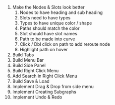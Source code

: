 1. Make the Nodes & Slots look better
   1. Nodes to have heading and sub heading
   2. Slots need to have types
   3. Types to have unique color / shape
   4. Paths should match the color
   5. Slot should have slot names
   6. Path to be made into curve
   7. Click / Dbl click on path to add reroute node
   8. Highlight path on hover
2. Build Tabs
3. Build Menu Bar
4. Build Side Panel
5. Build Right Click Menu
6. Add Search in Right Click Menu
7. Build Save & Load
8. Implement Drag & Drop from side menu
9. Implement Creating Subgraphs
10. Implement Undo & Redo